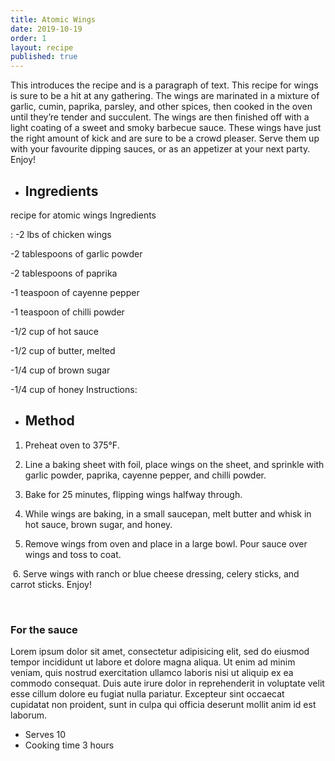 ```yaml
---
title: Atomic Wings
date: 2019-10-19
order: 1
layout: recipe
published: true
---
```

This introduces the recipe and is a paragraph of text. This recipe for wings is sure to be a hit at any gathering. The wings are marinated in a mixture of garlic, cumin, paprika, parsley, and other spices, then cooked in the oven until they’re tender and succulent. The wings are then finished off with a light coating of a sweet and smoky barbecue sauce. These wings have just the right amount of kick and are sure to be a crowd pleaser. Serve them up with your favourite dipping sauces, or as an appetizer at your next party. Enjoy!

* ##  Ingredients

recipe for atomic wings Ingredients

: -2 lbs of chicken wings

\-2 tablespoons of garlic powder

\-2 tablespoons of paprika

\-1 teaspoon of cayenne pepper

\-1 teaspoon of chilli powder

\-1/2 cup of hot sauce

\-1/2 cup of butter, melted

\-1/4 cup of brown sugar

\-1/4 cup of honey Instructions:

* ## Method

1. Preheat oven to 375°F.

2. Line a baking sheet with foil, place wings on the sheet, and sprinkle with garlic powder, paprika, cayenne pepper, and chilli powder.

3. Bake for 25 minutes, flipping wings halfway through.

4. While wings are baking, in a small saucepan, melt butter and whisk in hot sauce, brown sugar, and honey.

5. Remove wings from oven and place in a large bowl. Pour sauce over wings and toss to coat.

 6. Serve wings with ranch or blue cheese dressing, celery sticks, and carrot sticks. Enjoy!

 



### For the sauce

Lorem ipsum dolor sit amet, consectetur adipisicing elit, sed do eiusmod tempor incididunt ut labore et dolore magna aliqua. Ut enim ad minim veniam, quis nostrud exercitation ullamco laboris nisi ut aliquip ex ea commodo consequat. Duis aute irure dolor in reprehenderit in voluptate velit esse cillum dolore eu fugiat nulla pariatur. Excepteur sint occaecat cupidatat non proident, sunt in culpa qui officia deserunt mollit anim id est laborum.

* Serves 10
* Cooking time 3 hours